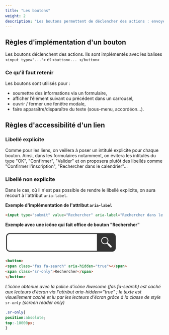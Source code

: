 ```yaml
---
title: "Les boutons"
weight: 2
description: "Les boutons permettent de déclencher des actions : envoyer des informations via un formulaire, déployer/replier un menu déroulant, ouvrir ou fermer une fenêtre modale, afficher l’élément suivant ou précédent dans un carrousel..."
---
```



## Règles d'implémentation d'un bouton

Les boutons déclenchent des actions. Ils sont implémentés avec les balises `<input type="...">` et `<button>... </button>` 


### Ce qu'il faut retenir
Les boutons sont utilisés pour : 
- soumettre des informations via un formulaire,
- afficher l’élément suivant ou précédent dans un carrousel,
- ouvrir / fermer une fenêtre modale,
- faire apparaître/disparaître du texte (sous-menu, accordéon...).



## Règles d'accessibilité d'un lien

### Libellé explicite

Comme pour les liens, on veillera à poser un intitulé explicite pour chaque bouton. Ainsi, dans les formulaires notamment, on évitera les intitulés du type "OK", "Confirmer", "Valider" et on proposera plutôt des libellés comme "Confirmer l'inscription", "Rechercher dans le calendrier"...


### Libellé non explicite

Dans le cas, où il n'est pas possible de rendre le libellé explicite, on aura recourt à l'attribut `aria-label`.  

**Exemple d'implémentation de l'attribut `aria-label`** 

```html
<input type="submit" value="Rechercher" aria-label="Rechercher dans le tableau" />
```

**Exemple avec une icône qui fait office de bouton "Rechercher"** 

![Icone loupe pour remplacer le bouton de recherche](/images/exemple-recherche-loupe.png)

```html
<button>
<span class="fas fa-search" aria-hidden="true"></span>
<span class="sr-only">Rechercher</span>
</button>
```

_L'icône obtenue avec la police d'icône Awesome (fas fa-search) est caché aux lecteurs d'écran via l'attribut aria-hidden="true" ; le texte  est visuellement caché et lu par les lecteurs d'écran grâce à la classe de style `sr-only` (screen reader only)_

```css
.sr-only{
position:absolute;
top:-10000px;
}
```